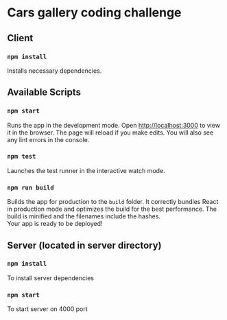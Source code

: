 # Cars gallery coding challenge

## Client
### `npm install` 
Installs necessary dependencies.

## Available Scripts

### `npm start` 
Runs the app in the development mode. Open [http://localhost:3000](http://localhost:3000) to view it in the browser. The page will reload if you make edits. You will also see any lint errors in the console.

### `npm test` 
Launches the test runner in the interactive watch mode.

### `npm run build` 
Builds the app for production to the `build` folder. It correctly bundles React in production mode and optimizes the build for the best performance. The build is minified and the filenames include the hashes.<br>
Your app is ready to be deployed!

## Server (located in server directory)
### `npm install`
To install server dependencies

### `npm start` 
To start server on 4000 port

